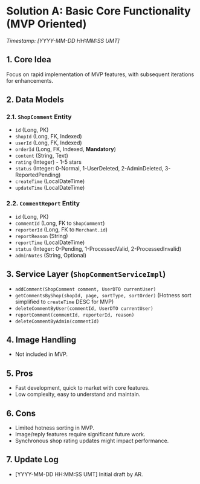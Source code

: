 # Solution A: Basic Core Functionality (MVP Oriented)

*Timestamp: [YYYY-MM-DD HH:MM:SS UMT]*

## 1. Core Idea
Focus on rapid implementation of MVP features, with subsequent iterations for enhancements.

## 2. Data Models
### 2.1. `ShopComment` Entity
*   `id` (Long, PK)
*   `shopId` (Long, FK, Indexed)
*   `userId` (Long, FK, Indexed)
*   `orderId` (Long, FK, Indexed, **Mandatory**)
*   `content` (String, Text)
*   `rating` (Integer) - 1-5 stars
*   `status` (Integer: 0-Normal, 1-UserDeleted, 2-AdminDeleted, 3-ReportedPending)
*   `createTime` (LocalDateTime)
*   `updateTime` (LocalDateTime)

### 2.2. `CommentReport` Entity
*   `id` (Long, PK)
*   `commentId` (Long, FK to `ShopComment`)
*   `reporterId` (Long, FK to `Merchant.id`)
*   `reportReason` (String)
*   `reportTime` (LocalDateTime)
*   `status` (Integer: 0-Pending, 1-ProcessedValid, 2-ProcessedInvalid)
*   `adminNotes` (String, Optional)

## 3. Service Layer (`ShopCommentServiceImpl`)
*   `addComment(ShopComment comment, UserDTO currentUser)`
*   `getCommentsByShop(shopId, page, sortType, sortOrder)` (Hotness sort simplified to `createTime` DESC for MVP)
*   `deleteCommentByUser(commentId, UserDTO currentUser)`
*   `reportComment(commentId, reporterId, reason)`
*   `deleteCommentByAdmin(commentId)`

## 4. Image Handling
*   Not included in MVP.

## 5. Pros
*   Fast development, quick to market with core features.
*   Low complexity, easy to understand and maintain.

## 6. Cons
*   Limited hotness sorting in MVP.
*   Image/reply features require significant future work.
*   Synchronous shop rating updates might impact performance.

## 7. Update Log
*   [YYYY-MM-DD HH:MM:SS UMT] Initial draft by AR.